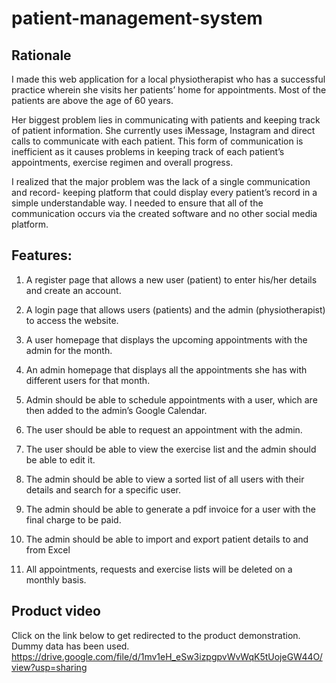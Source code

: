 # patient-management-system

## Rationale
I made this web application for a local physiotherapist who has a successful practice wherein she visits her patients’ home for appointments. Most of the patients are above the age of 60 years.

Her biggest problem lies in communicating with patients and keeping track of patient information. She currently uses iMessage, Instagram and direct calls to communicate with each patient. This form of communication is inefficient as it causes problems in keeping track of each patient’s appointments, exercise regimen and overall progress.

I realized that the major problem was the lack of a single communication and record- keeping platform that could display every patient’s record in a simple understandable way. I needed to ensure that all of the communication occurs via the created software and no other social media platform.



## Features:
1. A register page that allows a new user (patient) to enter his/her details and create an account.

2. A login page that allows users (patients) and the admin (physiotherapist) to access the website.

3. A user homepage that displays the upcoming appointments with the admin for the month.

4. An admin homepage that displays all the appointments she has with different users for that month.

5. Admin should be able to schedule appointments with a user, which are then added to the admin’s Google Calendar.

6. The user should be able to request an appointment with the admin.

7. The user should be able to view the exercise list and the admin should be able to edit it.

8. The admin should be able to view a sorted list of all users with their details and search for a specific user.

9. The admin should be able to generate a pdf invoice for a user with the final charge to be paid.

10. The admin should be able to import and export patient details to and from Excel

11. All appointments, requests and exercise lists will be deleted on a monthly basis.

## Product video
Click on the link below to get redirected to the product demonstration. Dummy data has been used.
https://drive.google.com/file/d/1mv1eH_eSw3izpgpvWvWqK5tUojeGW44O/view?usp=sharing
